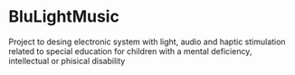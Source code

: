 # BluLightMusic
Project to desing electronic system with light, audio and haptic stimulation related to special education for children with a mental deficiency, intellectual or phisical disability
